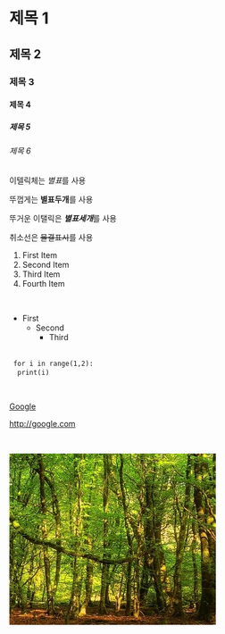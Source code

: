 # 제목 1
## 제목 2
### 제목 3
#### 제목 4
##### 제목 5
###### 제목 6


이텔릭체는 *별표*를 사용  


뚜껍게는 **별표두개**를 사용
 
 
뚜거운 이탤릭은 ***별표세개***를 사용
  
 
취소선은 ~~물결표시~~를 사용
  


1. First Item
2. Second Item
3. Third Item  
1. Fourth Item
</br>

* First
  * Second 
    * Third 

<pre><code>
 for i in range(1,2):
  print(i)
</code></pre>

</br>

 [Google](http://google.com)
 
 <http://google.com>
 
</br> 
 


![Forest](./images/iForest.PNG)
